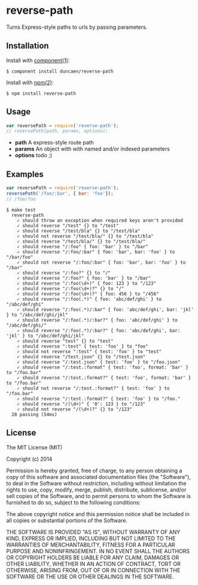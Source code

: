 
# reverse-path

  Turns Express-style paths to urls by passing parameters.

## Installation

  Install with [component(1)](http://component.io):

    $ component install duncaen/reverse-path

  Install with [npm(2)](http://npmjs.org):

    $ npm install reverse-path

## Usage

```javascript
var reversePath = require('reverse-path');
// reversePath(path, params, options);
```

- **path** A express-style route path
- **params** An object with with named and/or indexed parameters
- **options** todo ;)

## Examples

```javascript
var reversePath = require('reverse-path');
reversePath('/foo/:bar', { bar: 'foo'});
// /foo/foo
```

```
$ make test
  reverse-path
    ✓ should throw an exception when required keys aren't provided 
    ✓ should reverse "/test" {} to "/test" 
    ✓ should reverse "/test/bla" {} to "/test/bla" 
    ✓ should not reverse "/test/bla/" {} to "/test/bla" 
    ✓ should reverse "/test/bla/" {} to "/test/bla/" 
    ✓ should reverse "/:foo" { foo: 'bar' } to "/bar" 
    ✓ should reverse "/:foo/:bar" { foo: 'bar', bar: 'foo' } to "/bar/foo" 
    ✓ should not reverse "/:foo/:bar" { foo: 'bar', bar: 'foo' } to "/bar" 
    ✓ should reverse "/:foo?" {} to "/" 
    ✓ should reverse "/:foo?" { foo: 'bar' } to "/bar" 
    ✓ should reverse "/:foo(\d+)" { foo: 123 } to "/123" 
    ✓ should reverse "/:foo(\d+)?" {} to "/" 
    ✓ should reverse "/:foo(\d+)?" { foo: 456 } to "/456" 
    ✓ should reverse "/:foo(.*)" { foo: 'abc/def/ghi' } to "/abc/def/ghi" 
    ✓ should reverse "/:foo(.*)/:bar" { foo: 'abc/def/ghi', bar: 'jkl' } to "/abc/def/ghi/jkl" 
    ✓ should reverse "/:foo(.*)/:bar?" { foo: 'abc/def/ghi' } to "/abc/def/ghi/" 
    ✓ should reverse "/:foo(.*)/:bar?" { foo: 'abc/def/ghi', bar: 'jkl' } to "/abc/def/ghi/jkl" 
    ✓ should reverse "test" {} to "test" 
    ✓ should reverse ":test" { test: 'foo' } to "foo" 
    ✓ should not reverse ":test" { test: 'foo' } to "test" 
    ✓ should reverse "/test.json" {} to "/test.json" 
    ✓ should reverse "/:test.json" { test: 'foo' } to "/foo.json" 
    ✓ should reverse "/:test.:format" { test: 'foo', format: 'bar' } to "/foo.bar" 
    ✓ should reverse "/:test.:format?" { test: 'foo', format: 'bar' } to "/foo.bar" 
    ✓ should not reverse "/:test.:format?" { test: 'foo' } to "/foo.bar" 
    ✓ should reverse "/:test.:format?" { test: 'foo' } to "/foo." 
    ✓ should reverse "/(\d+)" { '0': 123 } to "/123" 
    ✓ should not reverse "/(\d+)?" {} to "/123" 
  28 passing (54ms)
```

## License

  The MIT License (MIT)

  Copyright (c) 2014 <copyright holders>

  Permission is hereby granted, free of charge, to any person obtaining a copy
  of this software and associated documentation files (the "Software"), to deal
  in the Software without restriction, including without limitation the rights
  to use, copy, modify, merge, publish, distribute, sublicense, and/or sell
  copies of the Software, and to permit persons to whom the Software is
  furnished to do so, subject to the following conditions:

  The above copyright notice and this permission notice shall be included in
  all copies or substantial portions of the Software.

  THE SOFTWARE IS PROVIDED "AS IS", WITHOUT WARRANTY OF ANY KIND, EXPRESS OR
  IMPLIED, INCLUDING BUT NOT LIMITED TO THE WARRANTIES OF MERCHANTABILITY,
  FITNESS FOR A PARTICULAR PURPOSE AND NONINFRINGEMENT. IN NO EVENT SHALL THE
  AUTHORS OR COPYRIGHT HOLDERS BE LIABLE FOR ANY CLAIM, DAMAGES OR OTHER
  LIABILITY, WHETHER IN AN ACTION OF CONTRACT, TORT OR OTHERWISE, ARISING FROM,
  OUT OF OR IN CONNECTION WITH THE SOFTWARE OR THE USE OR OTHER DEALINGS IN
  THE SOFTWARE.
